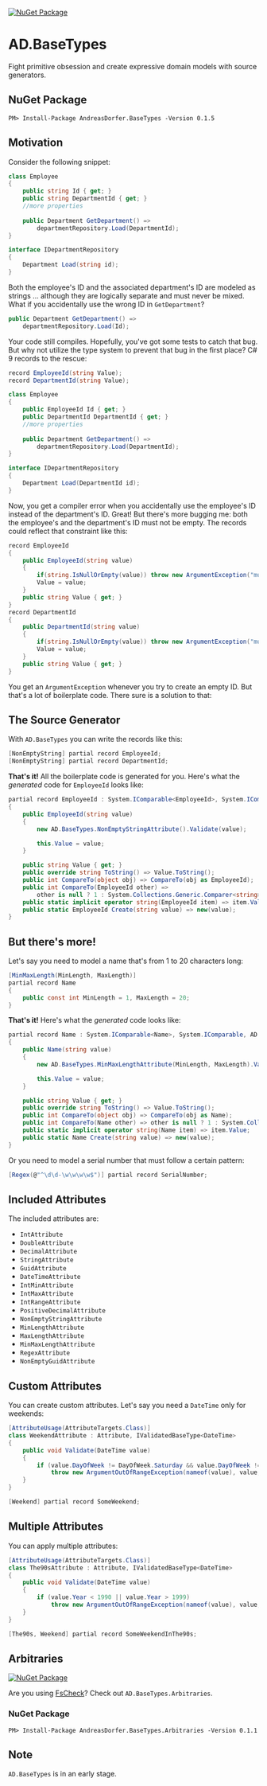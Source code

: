 [![NuGet Package](https://img.shields.io/nuget/v/AndreasDorfer.BaseTypes.svg)](https://www.nuget.org/packages/AndreasDorfer.BaseTypes/)
# AD.BaseTypes
Fight primitive obsession and create expressive domain models with source generators.
## NuGet Package
    PM> Install-Package AndreasDorfer.BaseTypes -Version 0.1.5
## Motivation
Consider the following snippet:
```csharp
class Employee
{
    public string Id { get; }
    public string DepartmentId { get; }
    //more properties
    
    public Department GetDepartment() =>
        departmentRepository.Load(DepartmentId);
}

interface IDepartmentRepository
{
    Department Load(string id);
}
```
Both the employee's ID and the associated department's ID are modeled as strings ... although they are logically separate and must never be mixed. What if you accidentally use the wrong ID in `GetDepartment`?
```csharp
public Department GetDepartment() =>
    departmentRepository.Load(Id);
```
Your code still compiles. Hopefully, you've got some tests to catch that bug. But why not utilize the type system to prevent that bug in the first place? C# 9 records to the rescue:
```csharp
record EmployeeId(string Value);
record DepartmentId(string Value);

class Employee
{
    public EmployeeId Id { get; }
    public DepartmentId DepartmentId { get; }
    //more properties
    
    public Department GetDepartment() =>
        departmentRepository.Load(DepartmentId);
}

interface IDepartmentRepository
{
    Department Load(DepartmentId id);
}
```
Now, you get a compiler error when you accidentally use the employee's ID instead of the department's ID. Great! But there's more bugging me: both the employee's and the department's ID must not be empty. The records could reflect that constraint like this:
```csharp
record EmployeeId
{
    public EmployeeId(string value)
    {
        if(string.IsNullOrEmpty(value)) throw new ArgumentException("must not be empty");
        Value = value;
    }
    public string Value { get; }
}
record DepartmentId
{
    public DepartmentId(string value)
    {
        if(string.IsNullOrEmpty(value)) throw new ArgumentException("must not be empty");
        Value = value;
    }
    public string Value { get; }
}
```
You get an `ArgumentException` whenever you try to create an empty ID. But that's a lot of boilerplate code. There sure is a solution to that:
## The Source Generator
With `AD.BaseTypes` you can write the records like this:
```csharp
[NonEmptyString] partial record EmployeeId;
[NonEmptyString] partial record DepartmentId;
```
**That's it!** All the boilerplate code is generated for you. Here's what the *generated* code for `EmployeeId` looks like:
```csharp
partial record EmployeeId : System.IComparable<EmployeeId>, System.IComparable, AD.BaseTypes.IValue<string>
{
    public EmployeeId(string value)
    {
        new AD.BaseTypes.NonEmptyStringAttribute().Validate(value);

        this.Value = value;
    }

    public string Value { get; }
    public override string ToString() => Value.ToString();
    public int CompareTo(object obj) => CompareTo(obj as EmployeeId);
    public int CompareTo(EmployeeId other) =>
        other is null ? 1 : System.Collections.Generic.Comparer<string>.Default.Compare(Value, other.Value);
    public static implicit operator string(EmployeeId item) => item.Value;
    public static EmployeeId Create(string value) => new(value);
}
```
## But there's more!
Let's say you need to model a name that's from 1 to 20 characters long:
```csharp
[MinMaxLength(MinLength, MaxLength)]
partial record Name
{
    public const int MinLength = 1, MaxLength = 20;
}
```
**That's it!** Here's what the *generated* code looks like:
```csharp
partial record Name : System.IComparable<Name>, System.IComparable, AD.BaseTypes.IValue<string>
{
    public Name(string value)
    {
        new AD.BaseTypes.MinMaxLengthAttribute(MinLength, MaxLength).Validate(value);

        this.Value = value;
    }

    public string Value { get; }
    public override string ToString() => Value.ToString();
    public int CompareTo(object obj) => CompareTo(obj as Name);
    public int CompareTo(Name other) => other is null ? 1 : System.Collections.Generic.Comparer<string>.Default.Compare(Value, other.Value);
    public static implicit operator string(Name item) => item.Value;
    public static Name Create(string value) => new(value);
}
```
Or you need to model a serial number that must follow a certain pattern:
```csharp
[Regex(@"^\d\d-\w\w\w\w$")] partial record SerialNumber;
```
## Included Attributes
The included attributes are:
- `IntAttribute`
- `DoubleAttribute`
- `DecimalAttribute`
- `StringAttribute`
- `GuidAttribute`
- `DateTimeAttribute`
- `IntMinAttribute`
- `IntMaxAttribute`
- `IntRangeAttribute`
- `PositiveDecimalAttribute`
- `NonEmptyStringAttribute`
- `MinLengthAttribute`
- `MaxLengthAttribute`
- `MinMaxLengthAttribute`
- `RegexAttribute`
- `NonEmptyGuidAttribute`
## Custom Attributes
You can create custom attributes. Let's say you need a `DateTime` only for weekends:
```csharp
[AttributeUsage(AttributeTargets.Class)]
class WeekendAttribute : Attribute, IValidatedBaseType<DateTime>
{
    public void Validate(DateTime value)
    {
        if (value.DayOfWeek != DayOfWeek.Saturday && value.DayOfWeek != DayOfWeek.Sunday)
            throw new ArgumentOutOfRangeException(nameof(value), value, "must be a Saturday or Sunday");
    }
}

[Weekend] partial record SomeWeekend;
```
## Multiple Attributes
You can apply multiple attributes:
```csharp
[AttributeUsage(AttributeTargets.Class)]
class The90sAttribute : Attribute, IValidatedBaseType<DateTime>
{
    public void Validate(DateTime value)
    {
        if (value.Year < 1990 || value.Year > 1999)
            throw new ArgumentOutOfRangeException(nameof(value), value, "must be in the 90s");
    }
}

[The90s, Weekend] partial record SomeWeekendInThe90s;
```
## Arbitraries
[![NuGet Package](https://img.shields.io/nuget/v/AndreasDorfer.BaseTypes.Arbitraries.svg)](https://www.nuget.org/packages/AndreasDorfer.BaseTypes.Arbitraries/)

Are you using [FsCheck](https://fscheck.github.io/FsCheck/)? Check out `AD.BaseTypes.Arbitraries`.
### NuGet Package
    PM> Install-Package AndreasDorfer.BaseTypes.Arbitraries -Version 0.1.1
## Note
`AD.BaseTypes` is in an early stage.
